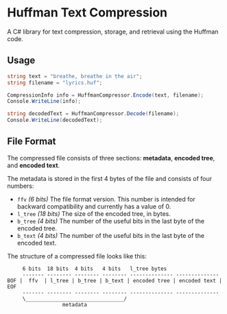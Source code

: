 # Huffman Text Compression

A C# library for text compression, storage, and retrieval using the Huffman code.

## Usage

```csharp
string text = "breathe, breathe in the air";
string filename = "lyrics.huf";

CompressionInfo info = HuffmanCompressor.Encode(text, filename);
Console.WriteLine(info);

string decodedText = HuffmanCompressor.Decode(filename);
Console.WriteLine(decodedText);
```

## File Format

The compressed file consists of three sections: **metadata**, **encoded tree**, and **encoded text**.

The metadata is stored in the first 4 bytes of the file and consists of four numbers:
- `ffv` *(6 bits)* The file format version. This number is intended for backward compatibility and currently has a value of 0.
- `l_tree` *(18 bits)* The size of the encoded tree, in bytes.
- `b_tree` *(4 bits)* The number of the useful bits in the last byte of the encoded tree.
- `b_text` *(4 bits)* The number of the useful bits in the last byte of the encoded text.

The structure of a compressed file looks like this:
```
     6 bits  18 bits  4 bits   4 bits   l_tree bytes
     ------- -------- -------- -------- -------------- --------------
BOF |  ffv  | l_tree | b_tree | b_text | encoded tree | encoded text | EOF
     ------- -------- -------- -------- -------------- --------------
     \________________________________/
                  metadata
```
